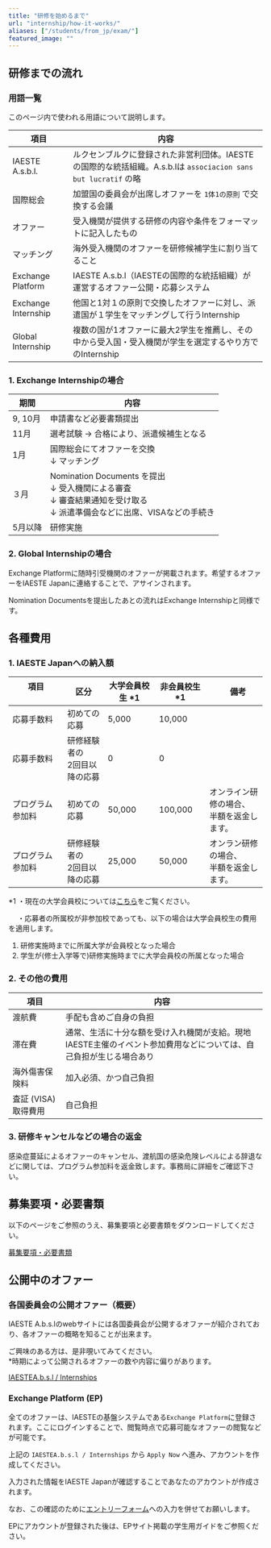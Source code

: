 ```yaml
---
title: "研修を始めるまで"
url: "internship/how-it-works/"
aliases: ["/students/from_jp/exam/"]
featured_image: ""
---
```


## 研修までの流れ

### 用語一覧

このページ内で使われる用語について説明します。

| 項目                | 内容                                                           |
| ------------------ | ------------------------------------------------------------------- |
| IAESTE A.s.b.l.   | ルクセンブルクに登録された非営利団体。IAESTEの国際的な統括組織。A.s.b.lは `associacion sans but lucratif` の略 |
| 国際総会            | 加盟国の委員会が出席しオファーを `1体1の原則` で交換する会議                   |
| オファー             | 受入機関が提供する研修の内容や条件をフォーマットに記入したもの                    |
| マッチング           | 海外受入機関のオファーを研修候補学生に割り当てること                            |
| Exchange Platform  | IAESTE A.s.b.l（IAESTEの国際的な統括組織）が運営するオファー公開・応募システム |
| Exchange Internship |  他国と1対１の原則で交換したオファーに対し、派遣国が１学生をマッチングして行うInternship |
| Global Internship   |  複数の国が1オファーに最大2学生を推薦し、その中から受入国・受入機関が学生を選定するやり方でのInternship |

### 1. Exchange Internshipの場合

| 期間     | 内容                                |
| -------- | ---------------------------------- |
| 9, 10月  | 申請書など必要書類提出                  |
| 11月     | 選考試験 -> 合格により、派遣候補生となる    |
| 1月      | 国際総会にてオファーを交換<br>↓ マッチング  |
| ３月     | Nomination Documents を提出<br>↓ 受入機関による審査<br>↓ 審査結果通知を受け取る<br>↓ 派遣準備会などに出席、VISAなどの手続き |
| 5月以降  | 研修実施                              |

### 2. Global Internshipの場合

Exchange Platformに随時引受機関のオファーが掲載されます。希望するオファーをIAESTE Japanに連絡することで、アサインされます。

Nomination Documentsを提出したあとの流れはExchange Internshipと同様です。

## 各種費用

### 1. IAESTE Japanへの納入額

| 項目 　　　　| 区分    | 大学会員校生 *1 | 非会員校生 *1 |　備考 |
| ----------- | ---- | ---------- | ---------------- | ---- |
| 応募手数料 | 初めての応募 | 5,000 | 10,000 |　| 
| 応募手数料 | 研修経験者の<br> 2回目以降の応募 | 0 | 0 |　|
| プログラム参加料 | 初めての応募 | 50,000 | 100,000 | オンライン研修の場合、<br> 半額を返金します。
| プログラム参加料 | 研修経験者の<br> 2回目以降の応募 | 25,000 | 50,000 | オンラン研修の場合、<br> 半額を返金します。|

*1 ・現在の大学会員校については[こちら](/org/members/)をご覧ください。　　

　 ・応募者の所属校が非参加校であっても、以下の場合は大学会員校生の費用を適用します。  
  1) 研修実施時までに所属大学が会員校となった場合
  2) 学生が(修士入学等で)研修実施時までに大学会員校の所属となった場合 

### 2. その他の費用

| 項目               | 内容                |
| ------------------ | ------------------ |
| 渡航費              | 手配も含めご自身の負担 |
| 滞在費              | 通常、生活に十分な額を受け入れ機関が支給。現地IAESTE主催のイベント参加費用などについては、自己負担が生じる場合あり |
| 海外傷害保険料       | 加入必須、かつ自己負担 |
| 査証 (VISA) 取得費用 | 自己負担            |

### 3. 研修キャンセルなどの場合の返金

感染症蔓延によるオファーのキャンセル、渡航国の感染危険レベルによる辞退などに関しては、プログラム参加料を返金致します。事務局に詳細をご確認下さい。

## 募集要項・必要書類

以下のページをご参照のうえ、募集要項と必要書類をダウンロードしてください。

[募集要項・必要書類](/internship/required-docs/)

## 公開中のオファー

### 各国委員会の公開オファー（概要）

IAESTE A.b.s.lのwebサイトには各国委員会が公開するオファーが紹介されており、各オファーの概略を知ることが出来ます。

ご興味のある方は、是非覗いてみてください。  
*時期によって公開されるオファーの数や内容に偏りがあります。

[IAESTEA.b.s.l / Internships](https://iaeste.org/internships/)

### Exchange Platform (EP)

全てのオファーは、IAESTEの基盤システムである`Exchange Platform`に登録されます。ここにログインすることで、閲覧時点で応募可能なオファーの閲覧などが可能です。

上記の `IAESTEA.b.s.l / Internships` から `Apply Now` へ進み、アカウントを作成してください。

入力された情報をIAESTE Japanが確認することであなたのアカウントが作成されます。

なお、この確認のために[エントリーフォーム](/internship/required-docs/)への入力を併せてお願いします。

EPにアカウントが登録された後は、EPサイト掲載の学生用ガイドをご参照ください。
